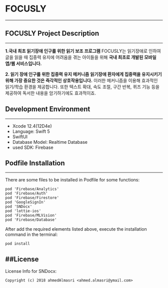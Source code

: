 # FOCUSLY
------------------

## FOCUSLY Project Description
---------------------

**1.국내 최초 읽기장애 인구를 위한 읽기 보조 프로그램**
FOCUSLY는 읽기장애로 인하여 글을 읽을 때 집중력 유지에 어려움을 겪는 아이들을 위해 **국내 최초로 개발된 모바일 앱/웹 서비스입니다.**

**2. 읽기 장애 인구를 위한 집중력 유지 메커니즘**
**읽기장애 환자에게 집중력을 유지시키기 위해 가장 중요한 것은 즉각적인 상호작용입니다.**
이러한 메커니즘을 이용해 효과적인 읽기/학습 환경을 제공합니다.
또한 텍스트 확대, 속도 조절, 구간 반복, 퀴즈 기능 등을 제공하여 독서한 내용을 암기하기에도 효과적이죠.

## Development Environment
---------------------

- Xcode 12.4(12D4e)
- Language: Swift 5
- SwiftUI
- Database Model: Realtime Database
- used SDK: Firebase

## Podfile Installation
--------------------

There are some files to be installed in Podfile for some functions:
```
pod 'Firebase/Analytics'
pod 'Firebase/Auth'
pod 'Firebase/Firestore'
pod 'GoogleSignIn'
pod 'SNDocx'
pod 'lottie-ios'
pod 'Firebase/MLVision'
pod 'Firebase/Database'
```

After add the required elements listed above, execute the installation command in the terminal:
```
pod install
```

##License
------------

License Info for SNDocx:
```
Copyright (c) 2018 ahmedAlmasri <ahmed.almasri@ymail.com>
```

